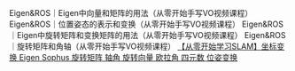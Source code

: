 Eigen&ROS｜Eigen中向量和矩阵的用法（从零开始手写VO视频课程）
Eigen&ROS｜位置姿态的表示和变换（从零开始手写VO视频课程）
Eigen&ROS｜Eigen中旋转矩阵和变换矩阵的用法（从零开始手写VO视频课程）
Eigen&ROS｜旋转矩阵和角轴（从零开始手写VO视频课程）
[【从零开始学习SLAM】坐标变换 Eigen Sophus 旋转矩阵 轴角 旋转向量 欧拉角 四元数 位姿变换](https://chunqiushenye.blog.csdn.net/article/details/100080945)